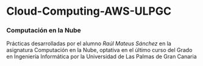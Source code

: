 # Cloud-Computing-AWS-ULPGC

### Computación en la Nube
Prácticas desarrolladas por el alumno *Raúl Mateus Sánchez* en la asignatura Computación en la Nube, optativa en el último curso del Grado en Ingeniería Informática por la Universidad de Las Palmas de Gran Canaria
